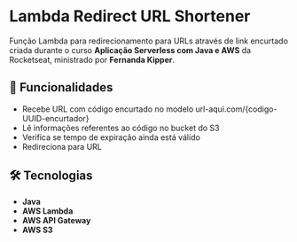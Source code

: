 # Lambda Redirect URL Shortener

Função Lambda para redirecionamento para URLs através de link encurtado criada durante o curso **Aplicação Serverless com Java e AWS** da Rocketseat, ministrado por **Fernanda Kipper**.

## 🚀 Funcionalidades
- Recebe URL com código encurtado no modelo url-aqui.com/{codigo-UUID-encurtador}
- Lê informações referentes ao código no bucket do S3
- Verifica se tempo de expiração ainda está válido
- Redireciona para URL

## 🛠 Tecnologias
- **Java**
- **AWS Lambda**
- **AWS API Gateway**
- **AWS S3**